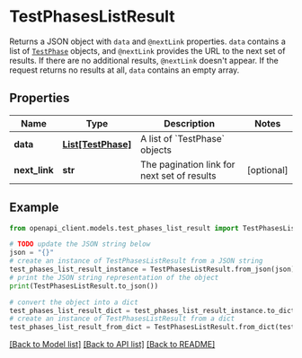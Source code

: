 # TestPhasesListResult

Returns a JSON object with `data` and `@nextLink` properties. `data` contains a list of [`TestPhase`](ref:platform-testforms#testphase) objects, and `@nextLink` provides the URL to the next set of results. If there are no additional results, `@nextLink` doesn't appear. If the request returns no results at all, `data` contains an empty array.

## Properties

Name | Type | Description | Notes
------------ | ------------- | ------------- | -------------
**data** | [**List[TestPhase]**](TestPhase.md) | A list of &#x60;TestPhase&#x60; objects | 
**next_link** | **str** | The pagination link for next set of results | [optional] 

## Example

```python
from openapi_client.models.test_phases_list_result import TestPhasesListResult

# TODO update the JSON string below
json = "{}"
# create an instance of TestPhasesListResult from a JSON string
test_phases_list_result_instance = TestPhasesListResult.from_json(json)
# print the JSON string representation of the object
print(TestPhasesListResult.to_json())

# convert the object into a dict
test_phases_list_result_dict = test_phases_list_result_instance.to_dict()
# create an instance of TestPhasesListResult from a dict
test_phases_list_result_from_dict = TestPhasesListResult.from_dict(test_phases_list_result_dict)
```
[[Back to Model list]](../README.md#documentation-for-models) [[Back to API list]](../README.md#documentation-for-api-endpoints) [[Back to README]](../README.md)


